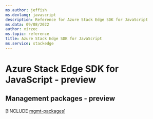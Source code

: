 ```yaml
---
ms.author: jeffish
ms.devlang: javascript
description: Reference for Azure Stack Edge SDK for JavaScript
ms.data: 09/08/2022
author: xirzec
ms.topic: reference
title: Azure Stack Edge SDK for JavaScript
ms.service: stackedge
---
```

# Azure Stack Edge SDK for JavaScript - preview

## Management packages - preview
[!INCLUDE [mgmt-packages](stack-edge-mgmt-index.md)]
